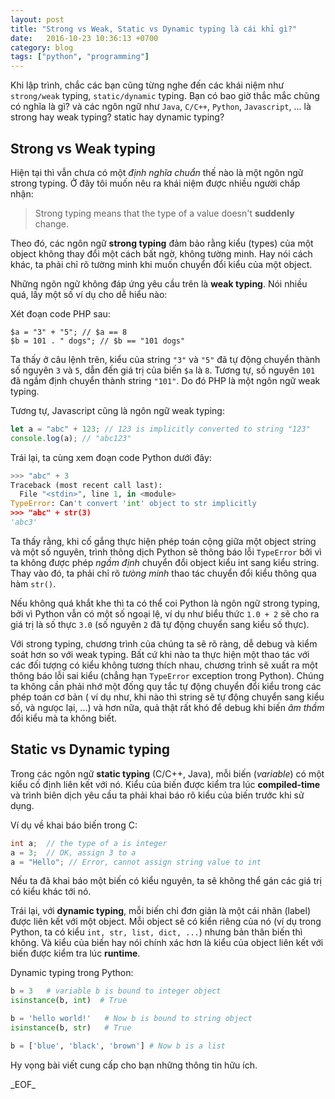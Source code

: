 ```yaml
---
layout: post
title: "Strong vs Weak, Static vs Dynamic typing là cái khỉ gì?"
date:   2016-10-23 10:36:13 +0700
category: blog
tags: ["python", "programming"]
---
```


Khi lập trình, chắc các bạn cũng từng nghe đến các khái niệm như `strong/weak`
typing, `static/dynamic` typing. Bạn có bao giờ thắc mắc chũng có nghĩa là gì?
và các ngôn ngữ như `Java`, `C/C++`, `Python`, `Javascript`, ... là strong hay
weak typing? static hay dynamic typing?

## Strong vs Weak typing
Hiện tại thì vẫn chưa có một _định nghĩa chuẩn_ thế nào là một ngôn ngữ strong
typing. Ở đây tôi muốn nêu ra khái niệm được nhiều người chấp nhận:

> Strong typing means that the type of a value doesn't **suddenly** change.

Theo đó, các ngôn ngữ **strong typing** đảm bảo rằng kiểu (types) của một object
không thay đổi một cách bất ngờ, không tường minh. Hay nói cách khác, ta phải
chỉ rõ tường minh khi muốn chuyển đổi kiểu của một object.

Những ngôn ngữ không đáp ứng yêu cầu trên là **weak typing**. Nói nhiều quá, lấy
một số ví dụ cho dễ hiểu nào:

Xét đoạn code PHP sau:

```php?start_inline=1
$a = "3" + "5"; // $a == 8
$b = 101 . " dogs"; // $b == "101 dogs"
```

Ta thấy ở câu lệnh trên, kiểu của string `"3"` và `"5"` đã tự động chuyển thành
số nguyên `3` và `5`, dẫn đến giá trị của biến `$a` là `8`. Tương tự, số nguyên
`101` đã ngầm định chuyển thành string `"101"`. Do đó PHP là một ngôn ngữ weak
typing.

Tương tự, Javascript cũng là ngôn ngữ weak typing:

```javascript
let a = "abc" + 123; // 123 is implicitly converted to string "123"
console.log(a); // "abc123"
```

Trái lại, ta cùng xem đoạn code Python dưới đây:

```python
>>> "abc" + 3
Traceback (most recent call last):
  File "<stdin>", line 1, in <module>
TypeError: Can't convert 'int' object to str implicitly
>>> "abc" + str(3)
'abc3'
```

Ta thấy rằng, khi cố gắng thực hiện phép toán cộng giữa một object string và một
số nguyên, trình thông dịch Python sẽ thông báo lỗi `TypeError` bởi vì ta không
được phép _ngầm định_ chuyển đổi object kiểu int sang kiểu string. Thay vào đó,
ta phải chỉ rõ _tưòng minh_ thao tác chuyển đổi kiểu thông qua hàm `str()`.

Nếu không quá khắt khe thì ta có thể coi Python là ngôn ngữ strong typing, bởi vì
Python vẫn có một số ngoại lệ, ví dụ như biểu thức `1.0 + 2` sẽ cho ra giá trị
là số thực `3.0` (số nguyên `2` đã tự động chuyển sang kiểu số thực).

Với strong typing, chương trình của chúng ta sẽ rõ ràng, dễ debug và kiểm soát
hơn so với weak typing. Bất cứ khi nào ta thực hiện một thao tác với các đối
tượng có kiểu không tương thích nhau, chương trình sẽ xuất ra một thông báo
lỗi sai kiểu (chẳng hạn `TypeError` exception trong Python). Chúng ta không
cần phải nhớ một đống quy tắc tự động chuyển đổi kiểu trong các phép toán cơ
bản ( ví dụ như, khi nào thì string sẽ tự động chuyển sang kiểu số, và ngưọc
lại, ...) và hơn nữa, quả thật rất khó để debug khi biến _âm thầm_ đổi kiểu mà
ta không biết.

## Static vs Dynamic typing

Trong các ngôn ngữ **static typing** (C/C++, Java), mỗi biến (_variable_) có một
kiểu cố định liên kết với nó. Kiểu của biến được kiểm tra lúc **compiled-time**
và trình biên dịch yêu cầu ta phải khai báo rõ kiểu của biến trước khi sử dụng.

Ví dụ về khai báo biến trong C:

```c
int a;  // the type of a is integer
a = 3;  // OK, assign 3 to a
a = "Hello"; // Error, cannot assign string value to int
```

Nếu ta đã khai báo một biến có kiểu nguyên, ta sẽ không thể gán các giá trị có
kiểu khác tới nó.

Trái lại, với **dynamic typing**, mỗi biến chỉ đơn giản là một cái nhãn (label)
được liên kết với một object. Mỗi object sẽ có kiển riêng của nó (ví dụ trong
Python, ta có kiểu `int, str, list, dict, ...`) nhưng bản thân biến thì không.
Và kiểu của biến hay nói chính xác hơn là kiểu của object liên kết với biến được
kiểm tra lúc **runtime**.

Dynamic typing trong Python:

```python
b = 3   # variable b is bound to integer object
isinstance(b, int)  # True

b = 'hello world!'   # Now b is bound to string object
isinstance(b, str)   # True

b = ['blue', 'black', 'brown'] # Now b is a list
```

Hy vọng bài viết cung cấp cho bạn những thông tin hữu ích.

\_EOF\_
